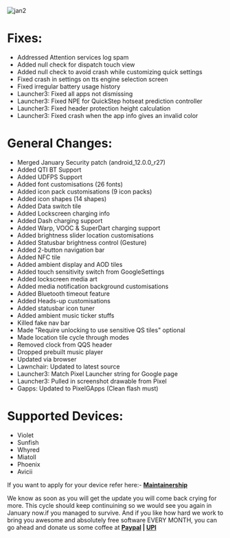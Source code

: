 ![jan2](https://user-images.githubusercontent.com/29405483/149646667-4b228451-98bc-46cf-9402-72cfaec72727.jpg)


# Fixes:

- Addressed Attention services log spam
- Added null check for dispatch touch view
- Added null check to avoid crash while customizing quick settings
- Fixed crash in settings on tts engine selection screen
- Fixed irregular battery usage history
- Launcher3: Fixed all apps not dismissing
- Launcher3: Fixed NPE for QuickStep hotseat prediction controller
- Launcher3: Fixed header protection height calculation
- Launcher3: Fixed crash when the app info gives an invalid color

# General Changes:

- Merged January Security patch (android_12.0.0_r27)
- Added QTI BT Support
- Added UDFPS Support
- Added font customisations (26 fonts)
- Added icon pack customisations (9 icon packs)
- Added icon shapes (14 shapes)
- Added Data switch tile
- Added Lockscreen charging info
- Added Dash charging support
- Added Warp, VOOC & SuperDart charging support
- Added brightness slider location customisations
- Added Statusbar brightness control (Gesture)
- Added 2-button navigation bar 
- Added NFC tile
- Added ambient display and AOD tiles
- Added touch sensitivity switch from GoogleSettings
- Added lockscreen media art
- Added media notification background customisations
- Added Bluetooth timeout feature
- Added Heads-up customisations
- Added statusbar icon tuner
- Added ambient music ticker stuffs
- Killed fake nav bar
- Made "Require unlocking to use sensitive QS tiles" optional
- Made location tile cycle through modes
- Removed clock from QQS header
- Dropped prebuilt music player
- Updated via browser
- Lawnchair: Updated to latest source
- Launcher3: Match Pixel Launcher string for Google page
- Launcher3: Pulled in screenshot drawable from Pixel 
- Gapps: Updated to PixelGApps (Clean flash must)

# Supported Devices:

- Violet
- Sunfish
- Whyred
- Miatoll
- Phoenix
- Avicii

If you want to apply for your device refer here:- **[Maintainership](https://github.com/SuperiorOS-Devices/official_devices)**

We know as soon as you will get the update you will come back crying for more. This cycle should keep continuining so we would see you again in January now.if you managed to survive. And if you like how hard we work to bring you awesome and absolutely free software EVERY MONTH, you can go ahead and donate us some coffee at **[Paypal](https://www.paypal.me/Sipun) | [UPI](https://telegra.ph/UPI-Id-09-18)**